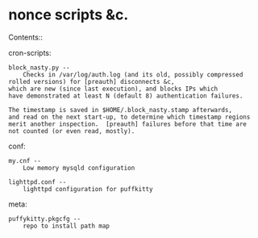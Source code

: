 # nonce scripts &c.

Contents::

cron-scripts:

    block_nasty.py -- 
        Checks in /var/log/auth.log (and its old, possibly compressed
	rolled versions) for [preauth] disconnects &c,
	which are new (since last execution), and blocks IPs which
	have demonstrated at least N (default 8) authentication failures.
	
	The timestamp is saved in $HOME/.block_nasty.stamp afterwards,
	and read on the next start-up, to determine which timestamp regions
	merit another inspection.  [preauth] failures before that time are 
	not counted (or even read, mostly).

conf:
    
    my.cnf --
        Low memory mysqld configuration

    lighttpd.conf --
        lighttpd configuration for puffkitty

meta:

    puffykitty.pkgcfg --
        repo to install path map
